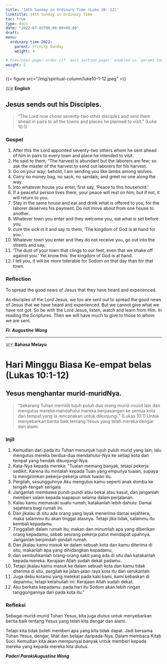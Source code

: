 ```yaml
---
title: '14th Sunday in Ordinary Time (Luke 10:-12)'
linktitle: 14th Sunday in Ordinary Time
toc: true
type: docs
date: "2022-07-03T00:00:00+08:00"
draft:
menu:
  ordinary-time-2022:
    parent: Trinity Sunday
    weight: 4

# Prev/next pager order (if `docs_section_pager` enabled in `params.toml`)
weight: 2
---
```


{{< figure src="/img/spiritual-column/luke10-1-12.jpeg" >}}

:gb: __English__
## Jesus sends out his Disciples.
> “The Lord now chose seventy-two other disciples and sent them ahead in pairs to all the towns and places he planned to visit.” (Luke 10:1)

### Gospel
1. After this the Lord appointed seventy-two others whom he sent ahead of him in pairs to every town and place he intended to visit.
2. He said to them, “The harvest is abundant but the laborers are few; so ask the master of the harvest to send out laborers for his harvest.
3. Go on your way; behold, I am sending you like lambs among wolves.
4. Carry no money bag, no sack, no sandals; and greet no one along the way.
5. Into whatever house you enter, first say, ‘Peace to this household.’
6. If a peaceful person lives there, your peace will rest on him; but if not, it will return to you.
7. Stay in the same house and eat and drink what is offered to you, for the laborer deserves his payment. Do not move about from one house to another.
8. Whatever town you enter and they welcome you, eat what is set before you,
9. cure the sick in it and say to them, ‘The kingdom of God is at hand for you.’
10. Whatever town you enter and they do not receive you, go out into the streets and say,
11. ‘The dust of your town that clings to our feet, even that we shake off against you.’ Yet know this: the kingdom of God is at hand.
12. I tell you, it will be more tolerable for Sodom on that day than for that town.

### Reflection
To spread the good news of Jesus that they have heard and experienced.

As disciples of the Lord Jesus, we too are sent out to spread the good news of Jesus that we have heard and experienced.  But we cannot give what we have not got. So be with the Lord Jesus, listen, watch and learn from Him. In reading the Scriptures.  Then we will have much to give to those to whom we are sent.

___Fr. Augustine Wong___

---

:malaysia: __Bahasa Melayu__
# Hari Minggu Biasa Ke-empat belas (Lukas 10:1-12)
## Yesus menghantar murid-muridNya.
> “Sekarang Tuhan memilih tujuh puluh dua orang murid-murid lain dan mengutus mereka mendahului mereka berpasangan ke semua kota dan tempat yang Ia rencanakan untuk dikunjungi.” (Lukas 10:1) Untuk menyebarkan berita baik tentang Yesus yang telah mereka dengar dan alami.

### Injil
1. Kemudian dari pada itu Tuhan menunjuk tujuh puluh murid yang lain, lalu mengutus mereka berdua-dua mendahului-Nya ke setiap kota dan tempat yang hendak dikunjungi-Nya.
2. Kata-Nya kepada mereka: "Tuaian memang banyak, tetapi pekerja sedikit. Karena itu mintalah kepada Tuan yang empunya tuaian, supaya Ia mengirimkan pekerja-pekerja untuk tuaian itu.
3. Pergilah, sesungguhnya Aku mengutus kamu seperti anak domba ke tengah-tengah serigala
4. Janganlah membawa pundi-pundi atau bekal atau kasut, dan janganlah memberi salam kepada siapapun selama dalam perjalanan.
5. Kalau kamu memasuki suatu rumah, katakanlah lebih dahulu: Damai sejahtera bagi rumah ini.
6. Dan jikalau di situ ada orang yang layak menerima damai sejahtera, maka salammu itu akan tinggal atasnya. Tetapi jika tidak, salammu itu kembali kepadamu.
7. Tinggallah dalam rumah itu, makan dan minumlah apa yang diberikan orang kepadamu, sebab seorang pekerja patut mendapat upahnya. Janganlah berpindah-pindah rumah.
8. Dan jikalau kamu masuk ke dalam sebuah kota dan kamu diterima di situ, makanlah apa yang dihidangkan kepadamu,
9. dan sembuhkanlah orang-orang sakit yang ada di situ dan katakanlah kepada mereka: Kerajaan Allah sudah dekat padamu.
10. Tetapi jikalau kamu masuk ke dalam sebuah kota dan kamu tidak diterima di situ, pergilah ke jalan-jalan raya kota itu dan serukanlah:
11. Juga debu kotamu yang melekat pada kaki kami, kami kebaskan di depanmu; tetapi ketahuilah ini: Kerajaan Allah sudah dekat.
12. Aku berkata kepadamu: pada hari itu Sodom akan lebih ringan tanggungannya dari pada kota itu."

### Refleksi
Sebagai murid-murid Tuhan Yesus, kita juga diutus untuk menyebarkan berita baik tentang Yesus yang telah kita dengar dan alami.

Tetapi kita tidak boleh memberi apa yang kita tidak dapat.
Jadi bersama Tuhan Yesus, dengar, lihat dan belajar daripada-Nya. Dalam membaca Kitab Suci.
Kemudian kita akan mempunyai banyak untuk memberi kepada mereka yang kepada mereka kita diutus.


___Paderi ParokiAugustine Wong___
